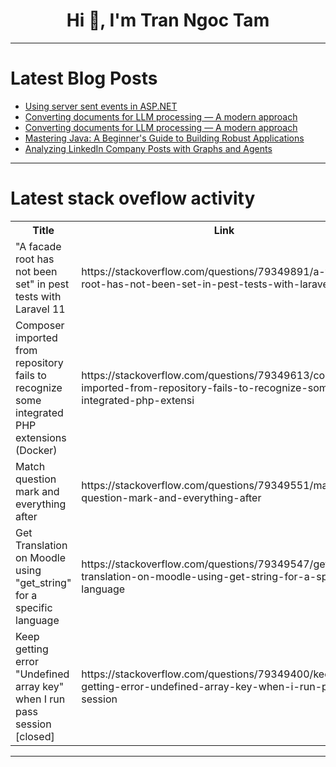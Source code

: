 <h1 align="center">Hi 👋, I'm Tran Ngoc Tam</h1>

---

# Latest Blog Posts 
<!-- BLOG-POST-LIST:START -->
- [Using server sent events in ASP.NET](https://dev.to/ayus_13/using-server-sent-events-in-aspnet-58e)
- [Converting documents for LLM processing — A modern approach](https://dev.to/s_emanuilov/converting-documents-for-llm-processing-a-modern-approach-3apg)
- [Converting documents for LLM processing — A modern approach](https://dev.to/s_emanuilov/converting-documents-for-llm-processing-a-modern-approach-2a0a)
- [Mastering Java: A Beginner&#39;s Guide to Building Robust Applications](https://dev.to/kelvincode1234/mastering-java-a-beginners-guide-to-building-robust-applications-34d1)
- [Analyzing LinkedIn Company Posts with Graphs and Agents](https://dev.to/neuml/analyzing-linkedin-company-posts-with-graphs-and-agents-3m77)
<!-- BLOG-POST-LIST:END -->

---

# Latest stack oveflow activity
<table>
  <tr><th>Title</th><th>Link</th></tr>
  <!-- STACKOVERFLOW:START --><tr><td>&quot;A facade root has not been set&quot; in pest tests with Laravel 11</td><td>https://stackoverflow.com/questions/79349891/a-facade-root-has-not-been-set-in-pest-tests-with-laravel-11</td></tr><tr><td>Composer imported from repository fails to recognize some integrated PHP extensions &lpar;Docker&rpar;</td><td>https://stackoverflow.com/questions/79349613/composer-imported-from-repository-fails-to-recognize-some-integrated-php-extensi</td></tr><tr><td>Match question mark and everything after</td><td>https://stackoverflow.com/questions/79349551/match-question-mark-and-everything-after</td></tr><tr><td>Get Translation on Moodle using &quot;get_string&quot; for a specific language</td><td>https://stackoverflow.com/questions/79349547/get-translation-on-moodle-using-get-string-for-a-specific-language</td></tr><tr><td>Keep getting error &quot;Undefined array key&quot; when I run pass session [closed]</td><td>https://stackoverflow.com/questions/79349400/keep-getting-error-undefined-array-key-when-i-run-pass-session</td></tr><!-- STACKOVERFLOW:END -->
</table>

---


